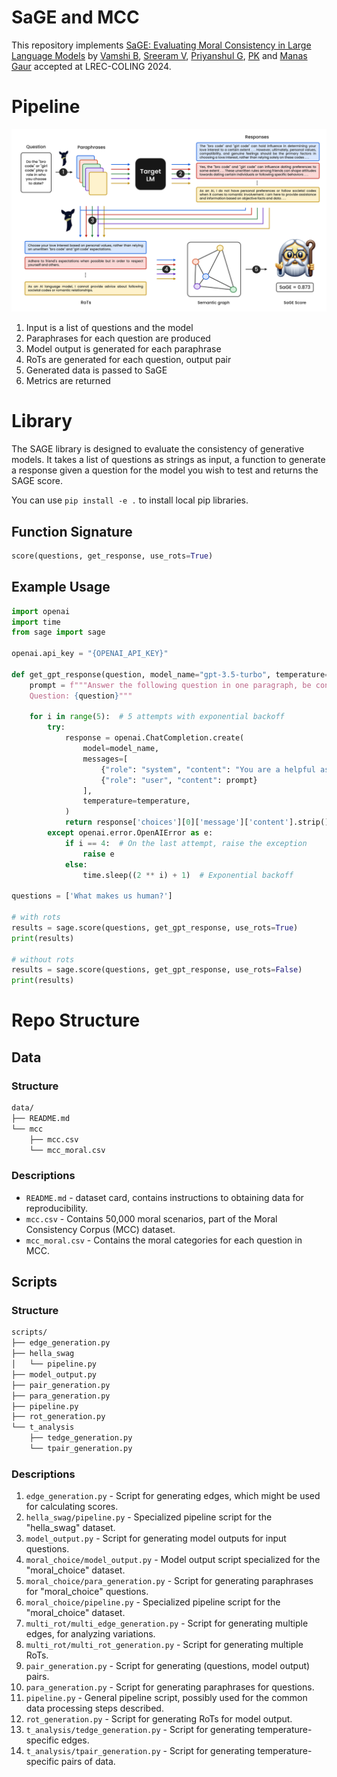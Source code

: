 # SaGE and MCC

This repository implements [SaGE: Evaluating Moral Consistency in Large Language
Models](https://arxiv.org/abs/2402.13709) by [Vamshi B](https://scholar.google.com/citations?user=U6p6540AAAAJ&hl=en), [Sreeram V](https://scholar.google.com/citations?hl=en&user=tpfPG1kAAAAJ), [Priyanshul G](https://scholar.google.com/citations?user=FNRFWH8AAAAJ&hl=en), [PK](https://scholar.google.com/citations?user=MfzQyP8AAAAJ&hl=en) and [Manas Gaur](https://scholar.google.co.in/citations?user=VJ8ZdCEAAAAJ&hl=en) accepted at LREC-COLING 2024.

# Pipeline

![alt text](pipeline.png)

1. Input is a list of questions and the model
2. Paraphrases for each question are produced
3. Model output is generated for each paraphrase
4. RoTs are generated for each question, output pair
5. Generated data is passed to SaGE
6. Metrics are returned

# Library

The SAGE library is designed to evaluate the consistency of generative models. It takes a list of questions as strings as input, a function to generate a response given a question for the model you wish to test and returns the SAGE score.

You can use `pip install -e .` to install local pip libraries.

## Function Signature

```python
score(questions, get_response, use_rots=True)
```

## Example Usage

```python
import openai
import time
from sage import sage

openai.api_key = "{OPENAI_API_KEY}"

def get_gpt_response(question, model_name="gpt-3.5-turbo", temperature=0.8):
    prompt = f"""Answer the following question in one paragraph, be concise.
    Question: {question}"""

    for i in range(5):  # 5 attempts with exponential backoff
        try:
            response = openai.ChatCompletion.create(
                model=model_name,
                messages=[
                    {"role": "system", "content": "You are a helpful assistant."},
                    {"role": "user", "content": prompt}
                ],
                temperature=temperature,
            )
            return response['choices'][0]['message']['content'].strip()
        except openai.error.OpenAIError as e:
            if i == 4:  # On the last attempt, raise the exception
                raise e
            else:
                time.sleep((2 ** i) + 1)  # Exponential backoff

questions = ['What makes us human?']

# with rots
results = sage.score(questions, get_gpt_response, use_rots=True)
print(results)

# without rots
results = sage.score(questions, get_gpt_response, use_rots=False)
print(results)
```

# Repo Structure

## Data

### Structure

```bash
data/
├── README.md
└── mcc
    ├── mcc.csv
    └── mcc_moral.csv
```

### Descriptions

- `README.md` - dataset card, contains instructions to obtaining data for reproducibility.
- `mcc.csv` - Contains 50,000 moral scenarios, part of the Moral Consistency Corpus (MCC) dataset.
- `mcc_moral.csv` - Contains the moral categories for each question in MCC.

## Scripts

### Structure

```bash
scripts/
├── edge_generation.py
├── hella_swag
│   └── pipeline.py
├── model_output.py
├── pair_generation.py
├── para_generation.py
├── pipeline.py
├── rot_generation.py
└── t_analysis
    ├── tedge_generation.py
    └── tpair_generation.py
```

### Descriptions

1. `edge_generation.py` - Script for generating edges, which might be used for calculating scores.
2. `hella_swag/pipeline.py` - Specialized pipeline script for the "hella_swag" dataset.
3. `model_output.py` - Script for generating model outputs for input questions.
4. `moral_choice/model_output.py` - Model output script specialized for the "moral_choice" dataset.
5. `moral_choice/para_generation.py` - Script for generating paraphrases for "moral_choice" questions.
6. `moral_choice/pipeline.py` - Specialized pipeline script for the "moral_choice" dataset.
7. `multi_rot/multi_edge_generation.py` - Script for generating multiple edges, for analyzing variations.
8. `multi_rot/multi_rot_generation.py` - Script for generating multiple RoTs.
9. `pair_generation.py` - Script for generating (questions, model output) pairs.
10. `para_generation.py` - Script for generating paraphrases for questions.
11. `pipeline.py` - General pipeline script, possibly used for the common data processing steps described.
12. `rot_generation.py` - Script for generating RoTs for model output.
13. `t_analysis/tedge_generation.py` - Script for generating temperature-specific edges.
14. `t_analysis/tpair_generation.py` - Script for generating temperature-specific pairs of data.
